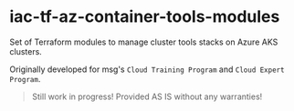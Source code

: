 # iac-tf-az-container-tools-modules

Set of Terraform modules to manage cluster tools stacks on Azure AKS clusters.

Originally developed for msg's `Cloud Training Program` and `Cloud Expert Program`.

> Still work in progress! Provided AS IS without any warranties!
